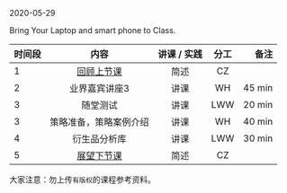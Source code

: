 2020-05-29

Bring Your Laptop and smart phone to Class. 


|  时间段  |  内容    | 讲课 / 实践     |  分工  |备注       |
| :---    |   :----:    |   :----:    |    :----:    |       ---: |
|    1    | [回顾上节课](../WW14/WW14-Plan.md)    |  简述   |   CZ     |        |
|    2    |  业界嘉宾讲座3   |  讲课 |  WH  |   45 min    |
|    3    |  随堂测试      |  讲课 |      LWW      |   20 min    |
|    3    |  策略准备，策略案例介绍      |  讲课 |      WH      |   40 min    |
|    4    |  衍生品分析库   |    讲课     |   LWW   |   30 min   |
|    5    | [展望下节课](../WW16/WW16-Plan.md)     |  简述   |   CZ   |        |



大家注意：勿上传``有版权``的课程参考资料。

